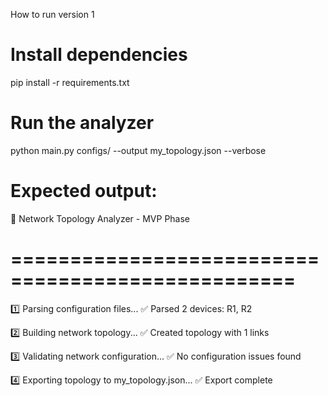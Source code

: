 How to run version 1

# Install dependencies
pip install -r requirements.txt

# Run the analyzer
python main.py configs/ --output my_topology.json --verbose

# Expected output:
 🔹 Network Topology Analyzer - MVP Phase
# ==================================================
 1️⃣ Parsing configuration files...
   ✅ Parsed 2 devices: R1, R2
 
 2️⃣ Building network topology...
    ✅ Created topology with 1 links
 
 3️⃣ Validating network configuration...
    ✅ No configuration issues found
 
 4️⃣ Exporting topology to my_topology.json...
    ✅ Export complete
